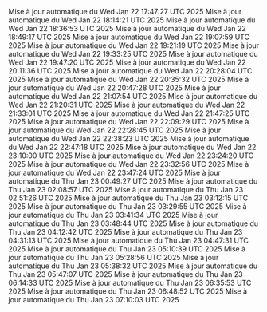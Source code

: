 Mise à jour automatique du Wed Jan 22 17:47:27 UTC 2025
Mise à jour automatique du Wed Jan 22 18:14:21 UTC 2025
Mise à jour automatique du Wed Jan 22 18:36:53 UTC 2025
Mise à jour automatique du Wed Jan 22 18:49:17 UTC 2025
Mise à jour automatique du Wed Jan 22 19:07:59 UTC 2025
Mise à jour automatique du Wed Jan 22 19:21:19 UTC 2025
Mise à jour automatique du Wed Jan 22 19:33:25 UTC 2025
Mise à jour automatique du Wed Jan 22 19:47:20 UTC 2025
Mise à jour automatique du Wed Jan 22 20:11:36 UTC 2025
Mise à jour automatique du Wed Jan 22 20:28:04 UTC 2025
Mise à jour automatique du Wed Jan 22 20:35:32 UTC 2025
Mise à jour automatique du Wed Jan 22 20:47:28 UTC 2025
Mise à jour automatique du Wed Jan 22 21:07:54 UTC 2025
Mise à jour automatique du Wed Jan 22 21:20:31 UTC 2025
Mise à jour automatique du Wed Jan 22 21:33:01 UTC 2025
Mise à jour automatique du Wed Jan 22 21:47:25 UTC 2025
Mise à jour automatique du Wed Jan 22 22:09:29 UTC 2025
Mise à jour automatique du Wed Jan 22 22:28:45 UTC 2025
Mise à jour automatique du Wed Jan 22 22:38:23 UTC 2025
Mise à jour automatique du Wed Jan 22 22:47:18 UTC 2025
Mise à jour automatique du Wed Jan 22 23:10:00 UTC 2025
Mise à jour automatique du Wed Jan 22 23:24:20 UTC 2025
Mise à jour automatique du Wed Jan 22 23:32:56 UTC 2025
Mise à jour automatique du Wed Jan 22 23:47:24 UTC 2025
Mise à jour automatique du Thu Jan 23 00:49:27 UTC 2025
Mise à jour automatique du Thu Jan 23 02:08:57 UTC 2025
Mise à jour automatique du Thu Jan 23 02:51:26 UTC 2025
Mise à jour automatique du Thu Jan 23 03:12:15 UTC 2025
Mise à jour automatique du Thu Jan 23 03:29:55 UTC 2025
Mise à jour automatique du Thu Jan 23 03:41:34 UTC 2025
Mise à jour automatique du Thu Jan 23 03:48:44 UTC 2025
Mise à jour automatique du Thu Jan 23 04:12:42 UTC 2025
Mise à jour automatique du Thu Jan 23 04:31:13 UTC 2025
Mise à jour automatique du Thu Jan 23 04:47:31 UTC 2025
Mise à jour automatique du Thu Jan 23 05:10:39 UTC 2025
Mise à jour automatique du Thu Jan 23 05:28:56 UTC 2025
Mise à jour automatique du Thu Jan 23 05:38:32 UTC 2025
Mise à jour automatique du Thu Jan 23 05:47:07 UTC 2025
Mise à jour automatique du Thu Jan 23 06:14:33 UTC 2025
Mise à jour automatique du Thu Jan 23 06:35:53 UTC 2025
Mise à jour automatique du Thu Jan 23 06:48:52 UTC 2025
Mise à jour automatique du Thu Jan 23 07:10:03 UTC 2025
